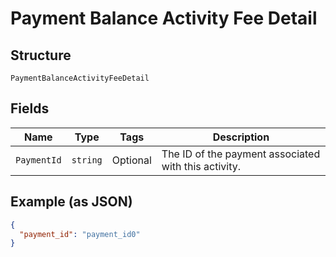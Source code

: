 
# Payment Balance Activity Fee Detail

## Structure

`PaymentBalanceActivityFeeDetail`

## Fields

| Name | Type | Tags | Description |
|  --- | --- | --- | --- |
| `PaymentId` | `string` | Optional | The ID of the payment associated with this activity. |

## Example (as JSON)

```json
{
  "payment_id": "payment_id0"
}
```

